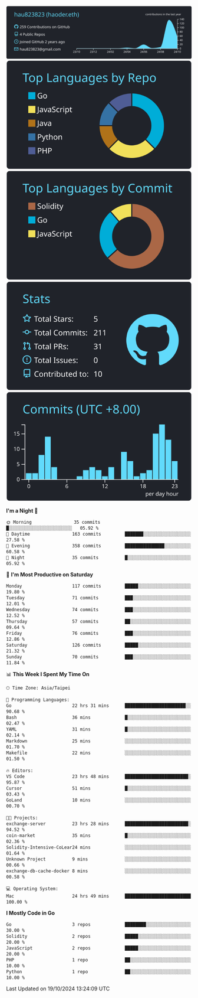 [![](https://raw.githubusercontent.com/hau823823/hau823823/master/profile-summary-card-output/react/0-profile-details.svg)](https://github.com/vn7n24fzkq/github-profile-summary-cards)
[![](https://raw.githubusercontent.com/hau823823/hau823823/master/profile-summary-card-output/react/1-repos-per-language.svg)](https://github.com/vn7n24fzkq/github-profile-summary-cards) [![](https://raw.githubusercontent.com/hau823823/hau823823/master/profile-summary-card-output/react/2-most-commit-language.svg)](https://github.com/vn7n24fzkq/github-profile-summary-cards)
[![](https://raw.githubusercontent.com/hau823823/hau823823/master/profile-summary-card-output/react/3-stats.svg)](https://github.com/vn7n24fzkq/github-profile-summary-cards) [![](https://raw.githubusercontent.com/hau823823/hau823823/master/profile-summary-card-output/react/4-productive-time.svg)](https://github.com/vn7n24fzkq/github-profile-summary-cards)

<!--START_SECTION:waka-->
**I'm a Night 🦉** 

```text
🌞 Morning                35 commits          █░░░░░░░░░░░░░░░░░░░░░░░░   05.92 % 
🌆 Daytime                163 commits         ███████░░░░░░░░░░░░░░░░░░   27.58 % 
🌃 Evening                358 commits         ███████████████░░░░░░░░░░   60.58 % 
🌙 Night                  35 commits          █░░░░░░░░░░░░░░░░░░░░░░░░   05.92 % 
```
📅 **I'm Most Productive on Saturday** 

```text
Monday                   117 commits         █████░░░░░░░░░░░░░░░░░░░░   19.80 % 
Tuesday                  71 commits          ███░░░░░░░░░░░░░░░░░░░░░░   12.01 % 
Wednesday                74 commits          ███░░░░░░░░░░░░░░░░░░░░░░   12.52 % 
Thursday                 57 commits          ██░░░░░░░░░░░░░░░░░░░░░░░   09.64 % 
Friday                   76 commits          ███░░░░░░░░░░░░░░░░░░░░░░   12.86 % 
Saturday                 126 commits         █████░░░░░░░░░░░░░░░░░░░░   21.32 % 
Sunday                   70 commits          ███░░░░░░░░░░░░░░░░░░░░░░   11.84 % 
```


📊 **This Week I Spent My Time On** 

```text
🕑︎ Time Zone: Asia/Taipei

💬 Programming Languages: 
Go                       22 hrs 31 mins      ███████████████████████░░   90.68 % 
Bash                     36 mins             █░░░░░░░░░░░░░░░░░░░░░░░░   02.47 % 
YAML                     31 mins             █░░░░░░░░░░░░░░░░░░░░░░░░   02.14 % 
Markdown                 25 mins             ░░░░░░░░░░░░░░░░░░░░░░░░░   01.70 % 
Makefile                 22 mins             ░░░░░░░░░░░░░░░░░░░░░░░░░   01.50 % 

🔥 Editors: 
VS Code                  23 hrs 48 mins      ████████████████████████░   95.87 % 
Cursor                   51 mins             █░░░░░░░░░░░░░░░░░░░░░░░░   03.43 % 
GoLand                   10 mins             ░░░░░░░░░░░░░░░░░░░░░░░░░   00.70 % 

🐱‍💻 Projects: 
exchange-server          23 hrs 28 mins      ████████████████████████░   94.52 % 
coin-market              35 mins             █░░░░░░░░░░░░░░░░░░░░░░░░   02.36 % 
Solidity-Intensive-CoLear24 mins             ░░░░░░░░░░░░░░░░░░░░░░░░░   01.64 % 
Unknown Project          9 mins              ░░░░░░░░░░░░░░░░░░░░░░░░░   00.66 % 
exchange-db-cache-docker 8 mins              ░░░░░░░░░░░░░░░░░░░░░░░░░   00.58 % 

💻 Operating System: 
Mac                      24 hrs 49 mins      █████████████████████████   100.00 % 
```

**I Mostly Code in Go** 

```text
Go                       3 repos             ████████░░░░░░░░░░░░░░░░░   30.00 % 
Solidity                 2 repos             █████░░░░░░░░░░░░░░░░░░░░   20.00 % 
JavaScript               2 repos             █████░░░░░░░░░░░░░░░░░░░░   20.00 % 
PHP                      1 repo              ██░░░░░░░░░░░░░░░░░░░░░░░   10.00 % 
Python                   1 repo              ██░░░░░░░░░░░░░░░░░░░░░░░   10.00 % 
```




 Last Updated on 19/10/2024 13:24:09 UTC
<!--END_SECTION:waka-->

